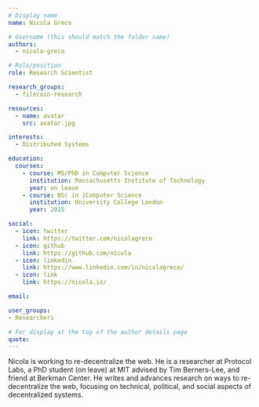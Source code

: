 ```yaml
---
# Display name
name: Nicola Greco

# Username (this should match the folder name)
authors:
  - nicola-greco

# Role/position
role: Research Scientist

research_groups:
  - filecoin-research

resources:
  - name: avatar
    src: avatar.jpg

interests:
  - Distributed Systems

education:
  courses:
    - course: MS/PhD in Computer Science
      institution: Massachusetts Institute of Technology
      year: on leave
    - course: BSc in iComputer Science
      institution: University College London
      year: 2015

social:
  - icon: twitter
    link: https://twitter.com/nicolagreco
  - icon: github
    link: https://github.com/nicola
  - icon: linkedin
    link: https://www.linkedin.com/in/nicolagreco/
  - icon: link
    link: https://nicola.io/

email:

user_groups:
- Researchers

# For display at the top of the author details page
quote:
---
```


Nicola is working to re-decentralize the web. He is a researcher at Protocol Labs, a PhD student (on leave) at MIT advised by Tim Berners-Lee, and friend at Berkman Center. He writes and advances research on ways to re-decentralize the web, focusing on technical, political, and social aspects of decentralized systems.
